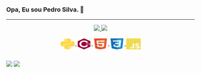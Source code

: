 ### Opa, Eu sou Pedro Silva.  👋
___
<div align="center">
  <a href="https://giuthub.com/thiagcarvalho">
  <img height="130em" src="https://github-readme-stats.vercel.app/api?username=pedrosilva31&show_icons=true&theme=github_dark&include_all_commits=true&count_private=true"/>
  <img height="130em" src="https://github-readme-stats.vercel.app/api/top-langs/?username=pedrosilva31&layout=compact&langs_count=16&theme=github_dark"/>
</div>
<div align="center" style="display: inline_block"><br>
    <img align="center" alt="Pedro-Python" height="30" width="40" src="https://raw.githubusercontent.com/devicons/devicon/master/icons/python/python-plain.svg">
    <img align="center" alt="Pedro-C++" height="30" width="40" src="https://raw.githubusercontent.com/devicons/devicon/master/icons/cplusplus/cplusplus-plain.svg">
    <img align="center" alt="Pedro-HTML" height="30" width="40" src="https://raw.githubusercontent.com/devicons/devicon/master/icons/html5/html5-original.svg">
    <img align="center" alt="Pedro-CSS" height="30" width="40" src="https://raw.githubusercontent.com/devicons/devicon/master/icons/css3/css3-original.svg">
    <img align="center" alt="Pedro-Js" height="30" width="40" src="https://raw.githubusercontent.com/devicons/devicon/master/icons/javascript/javascript-plain.svg">
</div>
  
  ##
  
<div>
   <a href = "mailto:silva.henrique@ufvjm.edu.br"><img src="https://img.shields.io/badge/-Gmail-%23333?style=for-the-badge&logo=gmail&logoColor=white" target="_blank"></a>
   <a href="https://www.linkedin.com/in/pedro-henrique-da-silva-124340216/" target="_blank"><img src="https://img.shields.io/badge/-LinkedIn-%230077B5?style=for-the-badge&logo=linkedin&logoColor=white" target="_blank"></a> 

</div>
  
